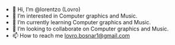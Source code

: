 - 👋 Hi, I’m @lorentzo (Lovro)
- 👀 I’m interested in Computer graphics and Music.
- 🌱 I’m currently learning Computer graphics and Music.
- 💞️ I’m looking to collaborate on Computer graphics and Music.
- 📫 How to reach me lovro.bosnar1@gmail.com

<!---
lorentzo/lorentzo is a ✨ special ✨ repository because its `README.md` (this file) appears on your GitHub profile.
You can click the Preview link to take a look at your changes.
--->
